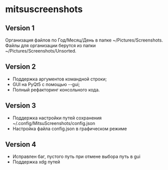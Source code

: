 # mitsuscreenshots
## Version 1
Организация файлов по Год/Месяц/День в папке ~/Pictures/Screenshots. Файлы для организации берутся из папки ~/Pictures/Screenshots/Unsorted.
## Version 2
* Поддержка аргументов командной строки;
* GUI на PyQt5 с помощью --gui;
* Полный рефакторинг консольного кода.
## Version 3
* Поддержка настройки путей сохранения ~/.config/MitsuScreenshots/config.json
* Настройка файла config.json в графическом режиме
## Version 4
* Исправлен баг, пустого путь при отмене выбора путь в gui
* Поддержка xdg путей